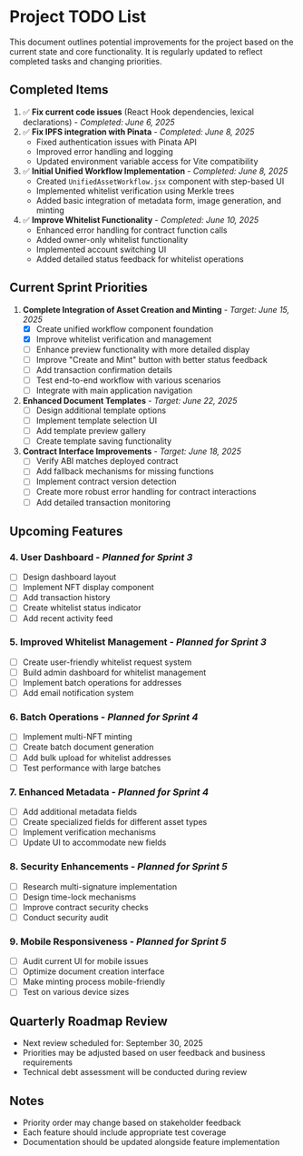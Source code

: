 # Project TODO List

This document outlines potential improvements for the project based on the current state and core functionality. It is regularly updated to reflect completed tasks and changing priorities.

## Completed Items
1. ✅ **Fix current code issues** (React Hook dependencies, lexical declarations) - *Completed: June 6, 2025*
2. ✅ **Fix IPFS integration with Pinata** - *Completed: June 8, 2025*
   - Fixed authentication issues with Pinata API
   - Improved error handling and logging
   - Updated environment variable access for Vite compatibility
3. ✅ **Initial Unified Workflow Implementation** - *Completed: June 8, 2025*
   - Created `UnifiedAssetWorkflow.jsx` component with step-based UI
   - Implemented whitelist verification using Merkle trees
   - Added basic integration of metadata form, image generation, and minting
4. ✅ **Improve Whitelist Functionality** - *Completed: June 10, 2025*
   - Enhanced error handling for contract function calls
   - Added owner-only whitelist functionality
   - Implemented account switching UI
   - Added detailed status feedback for whitelist operations

## Current Sprint Priorities
1. **Complete Integration of Asset Creation and Minting** - *Target: June 15, 2025*
   - [x] Create unified workflow component foundation
   - [x] Improve whitelist verification and management
   - [ ] Enhance preview functionality with more detailed display
   - [ ] Improve "Create and Mint" button with better status feedback
   - [ ] Add transaction confirmation details
   - [ ] Test end-to-end workflow with various scenarios
   - [ ] Integrate with main application navigation

2. **Enhanced Document Templates** - *Target: June 22, 2025*
   - [ ] Design additional template options
   - [ ] Implement template selection UI
   - [ ] Add template preview gallery
   - [ ] Create template saving functionality

3. **Contract Interface Improvements** - *Target: June 18, 2025*
   - [ ] Verify ABI matches deployed contract
   - [ ] Add fallback mechanisms for missing functions
   - [ ] Implement contract version detection
   - [ ] Create more robust error handling for contract interactions
   - [ ] Add detailed transaction monitoring

## Upcoming Features

### 4. User Dashboard - *Planned for Sprint 3*
- [ ] Design dashboard layout
- [ ] Implement NFT display component
- [ ] Add transaction history
- [ ] Create whitelist status indicator
- [ ] Add recent activity feed

### 5. Improved Whitelist Management - *Planned for Sprint 3*
- [ ] Create user-friendly whitelist request system
- [ ] Build admin dashboard for whitelist management
- [ ] Implement batch operations for addresses
- [ ] Add email notification system

### 6. Batch Operations - *Planned for Sprint 4*
- [ ] Implement multi-NFT minting
- [ ] Create batch document generation
- [ ] Add bulk upload for whitelist addresses
- [ ] Test performance with large batches

### 7. Enhanced Metadata - *Planned for Sprint 4*
- [ ] Add additional metadata fields
- [ ] Create specialized fields for different asset types
- [ ] Implement verification mechanisms
- [ ] Update UI to accommodate new fields

### 8. Security Enhancements - *Planned for Sprint 5*
- [ ] Research multi-signature implementation
- [ ] Design time-lock mechanisms
- [ ] Improve contract security checks
- [ ] Conduct security audit

### 9. Mobile Responsiveness - *Planned for Sprint 5*
- [ ] Audit current UI for mobile issues
- [ ] Optimize document creation interface
- [ ] Make minting process mobile-friendly
- [ ] Test on various device sizes

## Quarterly Roadmap Review
- Next review scheduled for: September 30, 2025
- Priorities may be adjusted based on user feedback and business requirements
- Technical debt assessment will be conducted during review

## Notes
- Priority order may change based on stakeholder feedback
- Each feature should include appropriate test coverage
- Documentation should be updated alongside feature implementation
